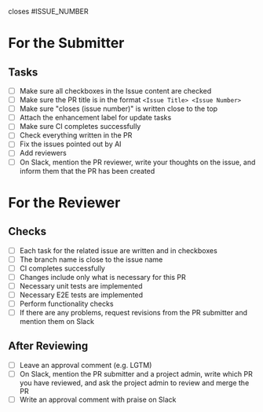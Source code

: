 closes #ISSUE_NUMBER

# For the Submitter

## Tasks

- [ ] Make sure all checkboxes in the Issue content are checked
- [ ] Make sure the PR title is in the format `<Issue Title> <Issue Number>`
- [ ] Make sure "closes (issue number)" is written close to the top
- [ ] Attach the enhancement label for update tasks
- [ ] Make sure CI completes successfully
- [ ] Check everything written in the PR
- [ ] Fix the issues pointed out by AI
- [ ] Add reviewers
- [ ] On Slack, mention the PR reviewer, write your thoughts on the issue, and inform them that the PR has been created

# For the Reviewer

## Checks

- [ ] Each task for the related issue are written and in checkboxes
- [ ] The branch name is close to the issue name
- [ ] CI completes successfully
- [ ] Changes include only what is necessary for this PR
- [ ] Necessary unit tests are implemented
- [ ] Necessary E2E tests are implemented
- [ ] Perform functionality checks
- [ ] If there are any problems, request revisions from the PR submitter and mention them on Slack

## After Reviewing

- [ ] Leave an approval comment (e.g. LGTM)
- [ ] On Slack, mention the PR submitter and a project admin, write which PR you have reviewed, and ask the project admin to review and merge the PR
- [ ] Write an approval comment with praise on Slack
